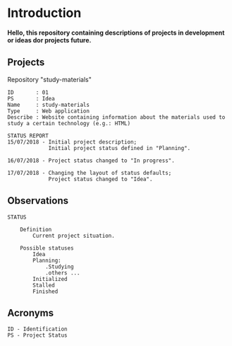 # Introduction

__Hello, this repository containing descriptions of projects in development or ideas dor projects future.__

## Projects

Repository "study-materials"

    ID       : 01
    PS       : Idea
    Name     : study-materials
    Type     : Web application
    Describe : Website containing information about the materials used to study a certain technology (e.g.: HTML)

    STATUS REPORT
    15/07/2018 - Initial project description;
                 Initial project status defined in "Planning".

    16/07/2018 - Project status changed to "In progress".

    17/07/2018 - Changing the layout of status defaults;
                 Project status changed to "Idea".

## Observations

    STATUS

        Definition
            Current project situation.

        Possible statuses
            Idea
            Planning:
                .Studying
                .others ...
            Initialized
            Stalled
            Finished

## Acronyms

    ID - Identification
    PS - Project Status
